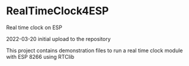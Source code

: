 # RealTimeClock4ESP
Real time clock on ESP 

2022-03-20  initial upload to the repository

This project contains demonstration files to run a real time clock module with ESP 8266 using RTClib
